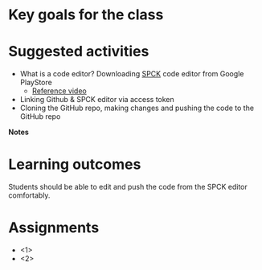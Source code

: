 # Key goals for the class

# Suggested activities
- What is a code editor? Downloading [SPCK](https://play.google.com/store/apps/details?id=io.spck) code editor from Google PlayStore
    - [Reference video](https://www.youtube.com/watch?v=Ogua-snbvjQ&t=4s&ab_channel=Coding4All)
- Linking Github & SPCK editor via access token
- Cloning the GitHub repo, making changes and pushing the code to the GitHub repo

**Notes**


# Learning outcomes
Students should be able to edit and push the code from the SPCK editor comfortably.

# Assignments
- <1>
- <2>

